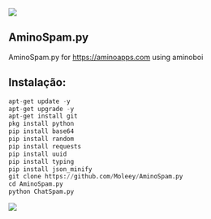 ![](https://camo.githubusercontent.com/71b837571c48af3aa60a73dbc9d5936aa359d78efbfa8a6743cbbbc16b80ef4d/68747470733a2f2f63646e2e646973636f72646170702e636f6d2f6174746163686d656e74732f3830353930323039333930363630383138362f3830353931333937323533353539303932322f74656e6f722e676966)
## AminoSpam.py
AminoSpam.py for https://aminoapps.com using aminoboi

## Instalação:
```python
apt-get update -y
apt-get upgrade -y 
apt-get install git
pkg install python
pip install base64
pip install random
pip install requests
pip install uuid
pip install typing
pip install json_minify
git clone https://github.com/Moleey/AminoSpam.py
cd AminoSpam.py
python ChatSpam.py
```
![](https://camo.githubusercontent.com/71b837571c48af3aa60a73dbc9d5936aa359d78efbfa8a6743cbbbc16b80ef4d/68747470733a2f2f63646e2e646973636f72646170702e636f6d2f6174746163686d656e74732f3830353930323039333930363630383138362f3830353931333937323533353539303932322f74656e6f722e676966)

